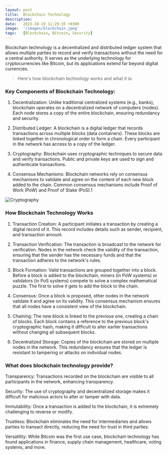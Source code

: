 ```yaml
---
layout: post
title:  Blockchain Technology
description:
date:   2023-10-19 11:29:35 +0300
image:  '/images/blockchain.jpeg'
tags:   [Blockchain, Bitcoin, Security]
---
```


Blockchain technology is a decentralized and distributed ledger system that allows multiple parties to record and verify transactions without the need for a central authority. It serves as the underlying technology for cryptocurrencies like Bitcoin, but its applications extend far beyond digital currencies. 

> Here's how blockchain technology works and what it is:

### Key Components of Blockchain Technology:
1. Decentralization: Unlike traditional centralized systems (e.g., banks), blockchain operates on a decentralized network of computers (nodes). Each node stores a copy of the entire blockchain, ensuring redundancy and security.

2. Distributed Ledger: A blockchain is a digital ledger that records transactions across multiple blocks (data containers). These blocks are linked together in chronological order to form a chain. Every participant in the network has access to a copy of the ledger.

3. Cryptography: Blockchain uses cryptographic techniques to secure data and verify transactions. Public and private keys are used to sign and authenticate transactions.

4. Consensus Mechanisms: Blockchain networks rely on consensus mechanisms to validate and agree on the content of each new block added to the chain. Common consensus mechanisms include Proof of Work (PoW) and Proof of Stake (PoS).1


![Cryptography]({{site.baseurl}}/images/cryptography.jpg)

### How Blockchain Technology Works
1. Transaction Creation: A participant initiates a transaction by creating a digital record of it. This record includes details such as sender, recipient, and transaction amount.

2. Transaction Verification: The transaction is broadcast to the network for verification. Nodes in the network check the validity of the transaction, ensuring that the sender has the necessary funds and that the transaction adheres to the network's rules.

3. Block Formation: Valid transactions are grouped together into a block. Before a block is added to the blockchain, miners (in PoW systems) or validators (in PoS systems) compete to solve a complex mathematical puzzle. The first to solve it gets to add the block to the chain.

4. Consensus: Once a block is proposed, other nodes in the network validate it and agree on its validity. This consensus mechanism ensures that all nodes have a consistent view of the blockchain.

5. Chaining: The new block is linked to the previous one, creating a chain of blocks. Each block contains a reference to the previous block's cryptographic hash, making it difficult to alter earlier transactions without changing all subsequent blocks.

6. Decentralized Storage: Copies of the blockchain are stored on multiple nodes in the network. This redundancy ensures that the ledger is resistant to tampering or attacks on individual nodes.

### What does blockchain technology provide?

Transparency: Transactions recorded on the blockchain are visible to all participants in the network, enhancing transparency.

Security: The use of cryptography and decentralized storage makes it difficult for malicious actors to alter or tamper with data.

Immutability: Once a transaction is added to the blockchain, it is extremely challenging to reverse or modify.

Trustless: Blockchain eliminates the need for intermediaries and allows parties to transact directly, reducing the need for trust in third parties.

Versatility: While Bitcoin was the first use case, blockchain technology has found applications in finance, supply chain management, healthcare, voting systems, and more.

